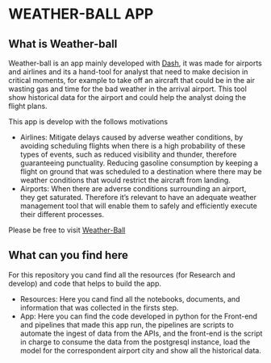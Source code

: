 # WEATHER-BALL APP

## What is Weather-ball
Weather-ball is an app mainly developed with [Dash](https://plotly.com/dash/), it was made for airports and airlines and its a hand-tool for analyst that need to make decision in critical moments, for example to take off an aircraft that could be in the air wasting gas and time for the bad weather in the arrival airport. This tool show historical data for the airport and could help the analyst doing the flight plans. 

This app is develop with the follows motivations

  - Airlines: Mitigate delays caused by adverse weather conditions, by avoiding scheduling flights when there is a high probability of these types of events, such as    reduced visibility and thunder, therefore guaranteeing punctuality. Reducing gasoline consumption by keeping a flight on ground that was scheduled to a destination where there may be weather conditions that would restrict the aircraft from landing. 
  - Airports: When there are adverse conditions surrounding an airport, they get saturated. Therefore it’s relevant to have an adequate weather management tool that will enable them to safely and efficiently execute their different processes. 
  
Please be free to visit [Weather-Ball](http://www.weather-ball.com)
  
## What can you find here

For this repository you cand find all the resources (for Research and develop) and code that helps to build the app.

  - Resources: Here you cand find all the notebooks, documents, and information that was collected in the firsts step.
  - App: Here you can find the code developed in python for the Front-end and pipelines that made this app run, the pipelines are scripts to automate the ingest of data from the APIs, and the front-end is the script in charge to consume the data from the postgresql instance, load the model for the correspondent airport city and show all the historical data.

